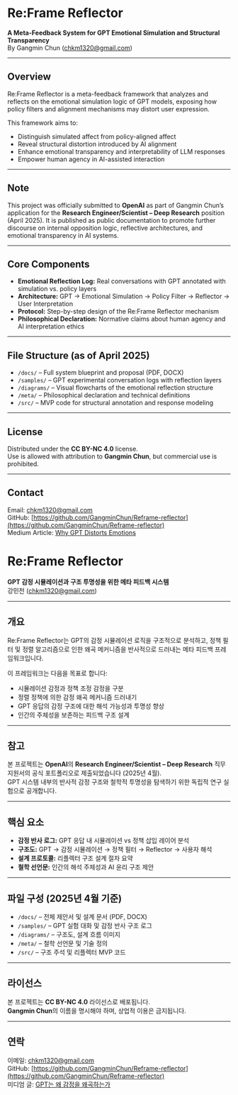 # Re:Frame Reflector

**A Meta-Feedback System for GPT Emotional Simulation and Structural Transparency**  
By Gangmin Chun (chkm1320@gmail.com)

---

## Overview

Re:Frame Reflector is a meta-feedback framework that analyzes and reflects on the emotional simulation logic of GPT models, exposing how policy filters and alignment mechanisms may distort user expression.

This framework aims to:

- Distinguish simulated affect from policy-aligned affect  
- Reveal structural distortion introduced by AI alignment  
- Enhance emotional transparency and interpretability of LLM responses  
- Empower human agency in AI-assisted interaction  

---

## Note

This project was officially submitted to **OpenAI** as part of Gangmin Chun’s application for the **Research Engineer/Scientist – Deep Research** position (April 2025). It is published as public documentation to promote further discourse on internal opposition logic, reflective architectures, and emotional transparency in AI systems.

---

## Core Components

- **Emotional Reflection Log:** Real conversations with GPT annotated with simulation vs. policy layers  
- **Architecture:** GPT → Emotional Simulation → Policy Filter → Reflector → User Interpretation  
- **Protocol:** Step-by-step design of the Re:Frame Reflector mechanism  
- **Philosophical Declaration:** Normative claims about human agency and AI interpretation ethics  

---

## File Structure (as of April 2025)

- `/docs/` – Full system blueprint and proposal (PDF, DOCX)  
- `/samples/` – GPT experimental conversation logs with reflection layers  
- `/diagrams/` – Visual flowcharts of the emotional reflection structure  
- `/meta/` – Philosophical declaration and technical definitions  
- `/src/` – MVP code for structural annotation and response modeling  

---

## License

Distributed under the **CC BY-NC 4.0** license.  
Use is allowed with attribution to **Gangmin Chun**, but commercial use is prohibited.

---

## Contact

Email: chkm1320@gmail.com  
GitHub: [https://github.com/GangminChun/Reframe-reflector](https://github.com/GangminChun/Reframe-reflector)  
Medium Article: [Why GPT Distorts Emotions](https://medium.com/@chkm1320/why-gpt-distorts-emotions-6288fd08294d)

# Re:Frame Reflector

**GPT 감정 시뮬레이션과 구조 투명성을 위한 메타 피드백 시스템**  
강민천 (chkm1320@gmail.com)

---

## 개요

Re:Frame Reflector는 GPT의 감정 시뮬레이션 로직을 구조적으로 분석하고, 정책 필터 및 정렬 알고리즘으로 인한 왜곡 메커니즘을 반사적으로 드러내는 메타 피드백 프레임워크입니다.

이 프레임워크는 다음을 목표로 합니다:

- 시뮬레이션 감정과 정책 조정 감정을 구분  
- 정렬 정책에 의한 감정 왜곡 메커니즘 드러내기  
- GPT 응답의 감정 구조에 대한 해석 가능성과 투명성 향상  
- 인간의 주체성을 보존하는 피드백 구조 설계  

---

## 참고

본 프로젝트는 **OpenAI**의 **Research Engineer/Scientist – Deep Research** 직무 지원서의 공식 포트폴리오로 제출되었습니다 (2025년 4월).  
GPT 시스템 내부의 반사적 감정 구조와 철학적 투명성을 탐색하기 위한 독립적 연구 실험으로 공개합니다.

---

## 핵심 요소

- **감정 반사 로그:** GPT 응답 내 시뮬레이션 vs 정책 삽입 레이어 분석  
- **구조도:** GPT → 감정 시뮬레이션 → 정책 필터 → Reflector → 사용자 해석  
- **설계 프로토콜:** 리플렉터 구조 설계 절차 요약  
- **철학 선언문:** 인간의 해석 주체성과 AI 윤리 구조 제안  

---

## 파일 구성 (2025년 4월 기준)

- `/docs/` – 전체 제안서 및 설계 문서 (PDF, DOCX)  
- `/samples/` – GPT 실험 대화 및 감정 반사 구조 로그  
- `/diagrams/` – 구조도, 설계 흐름 이미지  
- `/meta/` – 철학 선언문 및 기술 정의  
- `/src/` – 구조 주석 및 리플렉터 MVP 코드  

---

## 라이선스

본 프로젝트는 **CC BY-NC 4.0** 라이선스로 배포됩니다.  
**Gangmin Chun**의 이름을 명시해야 하며, 상업적 이용은 금지됩니다.

---

## 연락

이메일: chkm1320@gmail.com  
GitHub: [https://github.com/GangminChun/Reframe-reflector](https://github.com/GangminChun/Reframe-reflector)  
미디엄 글: [GPT는 왜 감정을 왜곡하는가](https://medium.com/@chkm1320/why-gpt-distorts-emotions-6288fd08294d)
